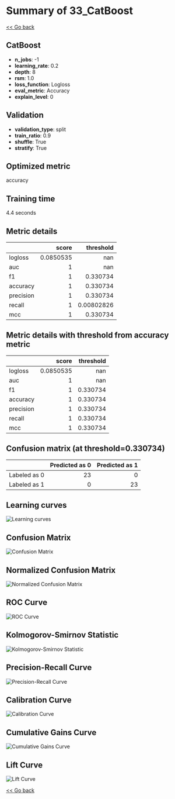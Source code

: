 # Summary of 33_CatBoost

[<< Go back](../README.md)


## CatBoost
- **n_jobs**: -1
- **learning_rate**: 0.2
- **depth**: 8
- **rsm**: 1.0
- **loss_function**: Logloss
- **eval_metric**: Accuracy
- **explain_level**: 0

## Validation
 - **validation_type**: split
 - **train_ratio**: 0.9
 - **shuffle**: True
 - **stratify**: True

## Optimized metric
accuracy

## Training time

4.4 seconds

## Metric details
|           |     score |    threshold |
|:----------|----------:|-------------:|
| logloss   | 0.0850535 | nan          |
| auc       | 1         | nan          |
| f1        | 1         |   0.330734   |
| accuracy  | 1         |   0.330734   |
| precision | 1         |   0.330734   |
| recall    | 1         |   0.00802826 |
| mcc       | 1         |   0.330734   |


## Metric details with threshold from accuracy metric
|           |     score |   threshold |
|:----------|----------:|------------:|
| logloss   | 0.0850535 |  nan        |
| auc       | 1         |  nan        |
| f1        | 1         |    0.330734 |
| accuracy  | 1         |    0.330734 |
| precision | 1         |    0.330734 |
| recall    | 1         |    0.330734 |
| mcc       | 1         |    0.330734 |


## Confusion matrix (at threshold=0.330734)
|              |   Predicted as 0 |   Predicted as 1 |
|:-------------|-----------------:|-----------------:|
| Labeled as 0 |               23 |                0 |
| Labeled as 1 |                0 |               23 |

## Learning curves
![Learning curves](learning_curves.png)
## Confusion Matrix

![Confusion Matrix](confusion_matrix.png)


## Normalized Confusion Matrix

![Normalized Confusion Matrix](confusion_matrix_normalized.png)


## ROC Curve

![ROC Curve](roc_curve.png)


## Kolmogorov-Smirnov Statistic

![Kolmogorov-Smirnov Statistic](ks_statistic.png)


## Precision-Recall Curve

![Precision-Recall Curve](precision_recall_curve.png)


## Calibration Curve

![Calibration Curve](calibration_curve_curve.png)


## Cumulative Gains Curve

![Cumulative Gains Curve](cumulative_gains_curve.png)


## Lift Curve

![Lift Curve](lift_curve.png)



[<< Go back](../README.md)
